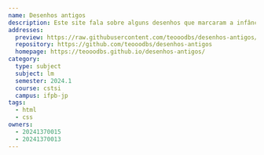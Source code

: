 ```yaml
---
name: Desenhos antigos
description: Este site fala sobre alguns desenhos que marcaram a infância de muitos.
addresses:
  preview: https://raw.githubusercontent.com/teooodbs/desenhos-antigos/main/desenhos-site.png
  repository: https://github.com/teooodbs/desenhos-antigos
  homepage: https://teooodbs.github.io/desenhos-antigos/
category:
  type: subject
  subject: lm
  semester: 2024.1
  course: cstsi
  campus: ifpb-jp
tags:
  - html
  - css
owners:
  - 20241370015
  - 20241370013
---
```

